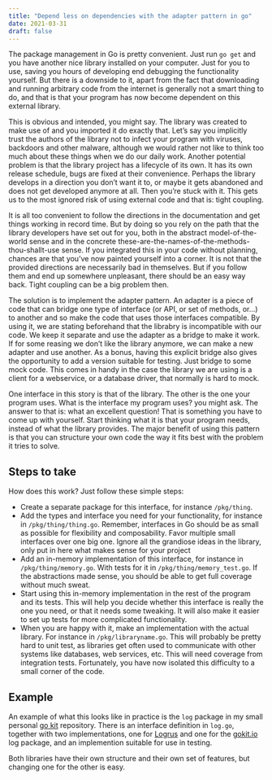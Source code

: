 ```yaml
---
title: "Depend less on dependencies with the adapter pattern in go"
date: 2021-03-31
draft: false
---
```


The package management in Go is pretty convenient. Just run `go get` and you have another nice library installed on your computer. Just for you to use, saving you hours of developing end debugging the functionality yourself.<!-- more --> But there is a downside to it, apart from the fact that downloading and running arbitrary code from the internet is generally not a smart thing to do, and that is that your program has now become dependent on this external library.

This is obvious and intended, you might say. The library was created to make use of and you imported it do exactly that. Let’s say you implicitly trust the authors of the library not to infect your program with viruses, backdoors and other malware, although we would rather not like to think too much about these things when we do our daily work. Another potential problem is that the library project has a lifecycle of its own. It has its own release schedule, bugs are fixed at their convenience. Perhaps the library develops in a direction you don’t want it to, or maybe it gets abandoned and does not get developed anymore at all. Then you’re stuck with it. This gets us to the most ignored risk of using external code and that is: tight coupling.

It is all too convenient to follow the directions in the documentation and get things working in record time. But by doing so you rely on the path that the library developers have set out for you, both in the abstract model-of-the-world sense and in the concrete these-are-the-names-of-the-methods-thou-shallt-use sense. If you integrated this in your code without planning, chances are that you’ve now painted yourself into a corner. It is not that the provided directions are necessarily bad in themselves. But if you follow them and end up somewhere unpleasant, there should be an easy way back. Tight coupling can be a big problem then.

The solution is to implement the adapter pattern. An adapter is a piece of code that can bridge one type of interface (or API, or set of methods, or...) to another and so make the code that uses those interfaces compatible. By using it, we are stating beforehand that the librabry is incompatible with our code. We keep it separate and use the adapter as a bridge to make it work. If for some reasing we don’t like the library anymore, we can make a new adapter and use another. As a bonus, having this explicit bridge also gives the opportunity to add a version suitable for testing. Just bridge to some mock code. This comes in handy in the case the library we are using is a client for a webservice, or a database driver, that normally is hard to mock.

One interface in this story is that of the library. The other is the one your program uses. What is the interface my program uses? you might ask. The answer to that is: what an excellent question! That is something you have to come up with yourself. Start thinking what it is that your program needs, instead of what the library provides. The major benefit of using this pattern is that you can structure your own code the way it fits best with the problem it tries to solve.

## Steps to take

How does this work? Just follow these simple steps:

* Create a separate package for this interface, for instance `/pkg/thing`.
* Add the types and interface you need for your functionality, for instance in `/pkg/thing/thing.go`. Remember, interfaces in Go should be as small as possible for flexibility and composability. Favor multiple small interfaces over one big one. Ignore all the grandiose ideas in the library, only put in here what makes sense for your project
* Add an in-memory implementation of this interface, for instance in `/pkg/thing/memory.go`. With tests for it in `/pkg/thing/memory_test.go`. If the abstractions made sense, you should be able to get full coverage without much sweat.
* Start using this in-memory implementation in the rest of the program and its tests. This will help you decide whether this interface is really the one you need, or that it needs some tweaking. It will also make it easier to set up tests for more complicated functionality.
* When you are happy with it, make an implementation with the actual library. For instance in `/pkg/libraryname.go`. This will probably be pretty hard to unit test, as libraries get often used to communicate with other systems like databases, web services, etc. This will need coverage from integration tests. Fortunately, you have now isolated this difficulty to a small corner of the code.

## Example

An example of what this looks like in practice is the `log` package in my small personal [go kit](https://code.ewintr.nl/ewintr/go-kit) repository. There is an interface definition in `log.go`, together with two implementations, one for [Logrus](https://github.com/Sirupsen/logrus) and one for the [gokit.io](https://gokit.io/) log package, and an implemention suitable for use in testing.

Both libraries have their own structure and their own set of features, but changing one for the other is easy. 
